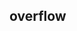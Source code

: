 ## overflow


<!-- CSSJSON.overflow.description -->

<!-- CSSJSON.overflow.syntax -->

<!-- CSSJSON.overflow.values -->

<!-- CSSJSON.overflow.compatibility -->

<!-- CSSJSON.overflow.reference -->